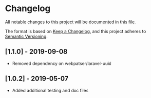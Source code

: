 # Changelog
All notable changes to this project will be documented in this file.

The format is based on [Keep a Changelog](https://keepachangelog.com/en/1.0.0/),
and this project adheres to [Semantic Versioning](https://semver.org/spec/v2.0.0.html).

## [1.1.0] - 2019-09-08
- Removed dependency on webpatser/laravel-uuid

## [1.0.2] - 2019-05-07
- Added additional testing and doc files
